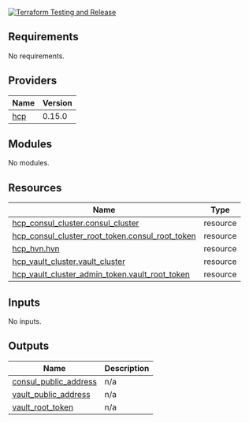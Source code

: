 [![Terraform Testing and Release](https://github.com/mtharpe/terraform-hcp-demo/actions/workflows/terraform.yml/badge.svg)](https://github.com/mtharpe/terraform-hcp-demo/actions/workflows/terraform.yml)

## Requirements

No requirements.

## Providers

| Name | Version |
|------|---------|
| <a name="provider_hcp"></a> [hcp](#provider\_hcp) | 0.15.0 |

## Modules

No modules.

## Resources

| Name | Type |
|------|------|
| [hcp_consul_cluster.consul_cluster](https://registry.terraform.io/providers/hashicorp/hcp/latest/docs/resources/consul_cluster) | resource |
| [hcp_consul_cluster_root_token.consul_root_token](https://registry.terraform.io/providers/hashicorp/hcp/latest/docs/resources/consul_cluster_root_token) | resource |
| [hcp_hvn.hvn](https://registry.terraform.io/providers/hashicorp/hcp/latest/docs/resources/hvn) | resource |
| [hcp_vault_cluster.vault_cluster](https://registry.terraform.io/providers/hashicorp/hcp/latest/docs/resources/vault_cluster) | resource |
| [hcp_vault_cluster_admin_token.vault_root_token](https://registry.terraform.io/providers/hashicorp/hcp/latest/docs/resources/vault_cluster_admin_token) | resource |

## Inputs

No inputs.

## Outputs

| Name | Description |
|------|-------------|
| <a name="output_consul_public_address"></a> [consul\_public\_address](#output\_consul\_public\_address) | n/a |
| <a name="output_vault_public_address"></a> [vault\_public\_address](#output\_vault\_public\_address) | n/a |
| <a name="output_vault_root_token"></a> [vault\_root\_token](#output\_vault\_root\_token) | n/a |
